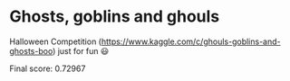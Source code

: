 # Ghosts, goblins and ghouls
Halloween Competition (https://www.kaggle.com/c/ghouls-goblins-and-ghosts-boo) just for fun :smiley:

Final score: 0.72967
